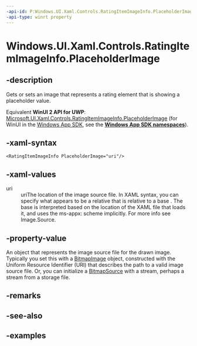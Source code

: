 ```yaml
---
-api-id: P:Windows.UI.Xaml.Controls.RatingItemImageInfo.PlaceholderImage
-api-type: winrt property
---
```


<!-- Property syntax.
public ImageSource PlaceholderImage { get;  set; }
-->

# Windows.UI.Xaml.Controls.RatingItemImageInfo.PlaceholderImage

## -description

Gets or sets an image that represents a rating element that is showing a placeholder value.

Equivalent **WinUI 2 API for UWP**: [Microsoft.UI.Xaml.Controls.RatingItemImageInfo.PlaceholderImage](/windows/winui/api/microsoft.ui.xaml.controls.ratingitemimageinfo.placeholderimage) (for WinUI in the [Windows App SDK](/windows/apps/windows-app-sdk/), see the **[Windows App SDK namespaces](/windows/windows-app-sdk/api/winrt/)**).

## -xaml-syntax

```xaml
<RatingItemImageInfo PlaceholderImage="uri"/>
```

## -xaml-values

<dl><dt>uri</dt><dd>uriThe location of the image source file. In XAML syntax, you can specify what appears to be a relative that is relative to a base . The base is interpreted based on the location of the XAML file that loads it, and uses the ms-appx: scheme implicitly. For more info see Image.Source.</dd>
</dl>

## -property-value

An object that represents the image source file for the drawn image. Typically you set this with a [BitmapImage](../windows.ui.xaml.media.imaging/bitmapimage.md) object, constructed with the Uniform Resource Identifier (URI) that describes the path to a valid image source file. Or, you can initialize a [BitmapSource](../windows.ui.xaml.media.imaging/bitmapsource.md) with a stream, perhaps a stream from a storage file.

## -remarks

## -see-also

## -examples

